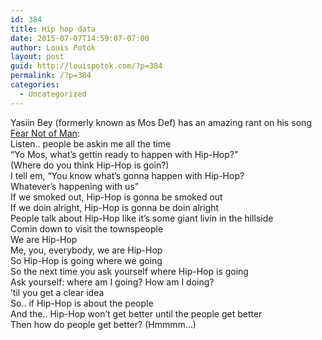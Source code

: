 ```yaml
---
id: 384
title: Hip hop data
date: 2015-07-07T14:59:07-07:00
author: Louis Potok
layout: post
guid: http://louispotok.com/?p=384
permalink: /?p=384
categories:
  - Uncategorized
---
```

Yasiin Bey (formerly known as Mos Def) has an amazing rant on his song [Fear Not of Man](http://genius.com/Yasiin-bey-fear-not-of-man-lyrics):  
Listen.. people be askin me all the time  
&#8220;Yo Mos, what&#8217;s gettin ready to happen with Hip-Hop?&#8221;  
(Where do you think Hip-Hop is goin?)  
I tell em, &#8220;You know what&#8217;s gonna happen with Hip-Hop?  
Whatever&#8217;s happening with us&#8221;  
If we smoked out, Hip-Hop is gonna be smoked out  
If we doin alright, Hip-Hop is gonna be doin alright  
People talk about Hip-Hop like it&#8217;s some giant livin in the hillside  
Comin down to visit the townspeople  
We are Hip-Hop  
Me, you, everybody, we are Hip-Hop  
So Hip-Hop is going where we going  
So the next time you ask yourself where Hip-Hop is going  
Ask yourself: where am I going? How am I doing?  
&#8217;til you get a clear idea  
So.. if Hip-Hop is about the people  
And the.. Hip-Hop won&#8217;t get better until the people get better  
Then how do people get better? (Hmmmm&#8230;)